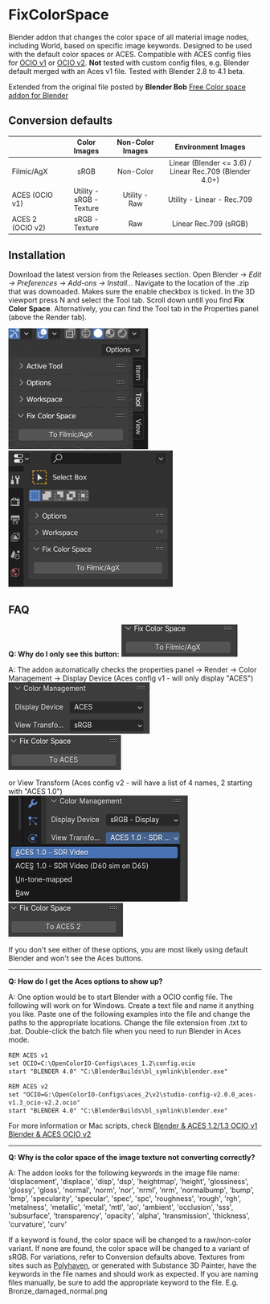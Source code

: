 # FixColorSpace
Blender addon that changes the color space of all material image nodes, including World, based on specific image keywords. Designed to be used with the default color spaces or ACES. Compatible with ACES config files for [OCIO v1](https://github.com/colour-science/OpenColorIO-Configs/tree/feature/aces-1.2-config) or [OCIO v2](https://github.com/AcademySoftwareFoundation/OpenColorIO-Config-ACES). **Not** tested with custom config files, e.g. Blender default merged with an Aces v1 file. Tested with Blender 2.8 to 4.1 beta. 

Extended from the original file posted by **Blender Bob** [Free Color space addon for Blender](https://www.youtube.com/watch?v=73Y_5LrDZQc&t=1s&ab_channel=BlenderBob)

## Conversion defaults
  
|  | Color Images | Non-Color Images | Environment Images |
| :---|  :---:  |  :---:  |  :---:  |
| Filmic/AgX | sRGB | Non-Color | Linear (Blender <= 3.6) / Linear Rec.709 (Blender 4.0+) |
| ACES (OCIO v1) | Utility - sRGB - Texture | Utility - Raw | Utility - Linear - Rec.709 |
| ACES 2 (OCIO v2) | sRGB - Texture | Raw | Linear Rec.709 (sRGB) |

## Installation
Download the latest version from the Releases section. Open Blender -> _Edit -> Preferences -> Add-ons -> Install..._
Navigate to the location of the .zip that was downoaded. Makes sure the enable checkbox is ticked. In the 3D viewport press N and select the Tool tab. Scroll down untill you find **Fix Color Space**. Alternatively, you can find the Tool tab in the Properties panel (above the Render tab).

![Addon in side panel](/resources/SidePanel.png)
![Addon in properties panel](/resources/PropertiesPanel.png)

## FAQ
**Q: Why do I only see this button:**
![](/resources/To%20Filmic.png)  
  
A: The addon automatically checks the properties panel -> Render -> Color Management -> Display Device (Aces config v1 - will only display "ACES")  
![](/resources/Aces1.png) ![](/resources/To%20Aces.png)  
  
or View Transform (Aces config v2 - will have a list of 4 names, 2 starting with "ACES 1.0")  
![](/resources/Aces2.png) ![](/resources/To%20Aces2.png)  

If you don't see either of these options, you are most likely using default Blender and won't see the Aces buttons.  

___  

**Q: How do I get the Aces options to show up?**  

A: One option would be to start Blender with a OCIO config file. The following will work on for Windows. Create a text file and name it anything you like. Paste one of the following examples into the file and change the paths to the appropriate locations. Change the file extension from .txt to .bat. Double-click the batch file when you need to run Blender in Aces mode.

```
REM ACES v1
set OCIO=C:\OpenColorIO-Configs\aces_1.2\config.ocio
start "BLENDER 4.0" "C:\BlenderBuilds\bl_symlink\blender.exe"
```

```
REM ACES v2
set "OCIO=G:\OpenColorIO-Configs\aces_2\v2\studio-config-v2.0.0_aces-v1.3_ocio-v2.2.ocio"
start "BLENDER 4.0" "C:\BlenderBuilds\bl_symlink\blender.exe"
```  

For more information or Mac scripts, check [Blender & ACES 1.2/1.3 OCIO v1](https://www.toodee.de/?page_id=1720)  [Blender & ACES OCIO v2](https://www.toodee.de/?page_id=5517)  
___  

**Q: Why is the color space of the image texture not converting correctly?**  

A: The addon looks for the following keywords in the image file name:  
    'displacement', 'displace', 'disp', 'dsp', 'heightmap', 'height',
    'glossiness', 'glossy', 'gloss',
    'normal', 'norm', 'nor', 'nrml', 'nrm',
    'normalbump', 'bump', 'bmp',
    'specularity', 'specular', 'spec', 'spc',
    'roughness', 'rough', 'rgh',
    'metalness', 'metallic', 'metal', 'mtl',
    'ao', 'ambient', 'occlusion',
    'sss', 'subsurface',
    'transparency', 'opacity', 'alpha',
    'transmission', 'thickness',
    'curvature', 'curv'  

If a keyword is found, the color space will be changed to a raw/non-color variant. If none are found, the color space will be changed to a variant of sRGB. For variations, refer to Conversion defaults above. Textures from sites such as [Polyhaven](https://polyhaven.com/), or generated with Substance 3D Painter, have the keywords in the file names and should work as expected. If you are naming files manually, be sure to add the appropriate keyword to the file. E.g. Bronze_damaged_normal.png  

